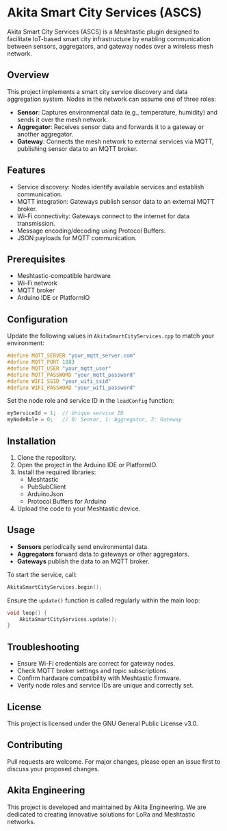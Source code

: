 # Akita Smart City Services (ASCS)

Akita Smart City Services (ASCS) is a Meshtastic plugin designed to facilitate IoT-based smart city infrastructure by enabling communication between sensors, aggregators, and gateway nodes over a wireless mesh network.

## Overview

This project implements a smart city service discovery and data aggregation system. Nodes in the network can assume one of three roles:
- **Sensor**: Captures environmental data (e.g., temperature, humidity) and sends it over the mesh network.
- **Aggregator**: Receives sensor data and forwards it to a gateway or another aggregator.
- **Gateway**: Connects the mesh network to external services via MQTT, publishing sensor data to an MQTT broker.

## Features

- Service discovery: Nodes identify available services and establish communication.
- MQTT integration: Gateways publish sensor data to an external MQTT broker.
- Wi-Fi connectivity: Gateways connect to the internet for data transmission.
- Message encoding/decoding using Protocol Buffers.
- JSON payloads for MQTT communication.

## Prerequisites

- Meshtastic-compatible hardware
- Wi-Fi network
- MQTT broker
- Arduino IDE or PlatformIO

## Configuration

Update the following values in `AkitaSmartCityServices.cpp` to match your environment:

```cpp
#define MQTT_SERVER "your_mqtt_server.com"
#define MQTT_PORT 1883
#define MQTT_USER "your_mqtt_user"
#define MQTT_PASSWORD "your_mqtt_password"
#define WIFI_SSID "your_wifi_ssid"
#define WIFI_PASSWORD "your_wifi_password"
```

Set the node role and service ID in the `loadConfig` function:

```cpp
myServiceId = 1;  // Unique service ID
myNodeRole = 0;   // 0: Sensor, 1: Aggregator, 2: Gateway
```

## Installation

1. Clone the repository.
2. Open the project in the Arduino IDE or PlatformIO.
3. Install the required libraries:
    - Meshtastic
    - PubSubClient
    - ArduinoJson
    - Protocol Buffers for Arduino
4. Upload the code to your Meshtastic device.

## Usage

- **Sensors** periodically send environmental data.
- **Aggregators** forward data to gateways or other aggregators.
- **Gateways** publish the data to an MQTT broker.

To start the service, call:

```cpp
AkitaSmartCityServices.begin();
```

Ensure the `update()` function is called regularly within the main loop:

```cpp
void loop() {
    AkitaSmartCityServices.update();
}
```

## Troubleshooting

- Ensure Wi-Fi credentials are correct for gateway nodes.
- Check MQTT broker settings and topic subscriptions.
- Confirm hardware compatibility with Meshtastic firmware.
- Verify node roles and service IDs are unique and correctly set.

## License

This project is licensed under the GNU General Public License v3.0.

## Contributing

Pull requests are welcome. For major changes, please open an issue first to discuss your proposed changes.

## Akita Engineering
This project is developed and maintained by Akita Engineering. We are dedicated to creating innovative solutions for LoRa and Meshtastic networks.

